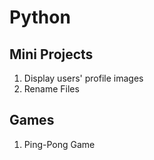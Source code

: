 # Python

## Mini Projects
1. Display users' profile images
2. Rename Files

## Games
1. Ping-Pong Game
